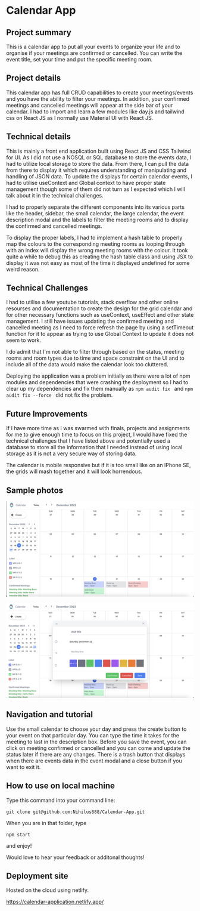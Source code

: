 # Calendar App


## Project summary
This is a calendar app to put all your events to organize your life and to organise if your meetings are confirmed or cancelled. You can write the event title, set your time and put the specific meeting room. 

## Project details
This calendar app has full CRUD capabilities to create your meetings/events and you have the ability to filter your meetings. In addition, your confirmed meetings and cancelled meetings will appear at the side bar of your calendar. I had to import and learn a few modules like day.js and tailwind css on React JS as I normally use Material UI with React JS.

## Technical details
This is mainly a front end application built using React JS and CSS Tailwind for UI. As I did not use a NOSQL or SQL database to store the events data, I had to utilize local storage to store the data. From there, I can pull the data from there to display it which requires understanding of manipulating and handling of JSON data. To update the displays for certain calendar events, I had to utilise useContext and Global context to have proper state management though some of them did not turn as I expected which I will talk about it in the technical challenges. 

I had to properly separate the different components into its various parts like the header, sidebar, the small calendar, the large calendar, the event description modal and the labels to filter the meeting rooms and to display the confirmed and cancelled meetings.

To display the proper labels, I had to implement a hash table to properly map the colours to the corresponding meeting rooms as looping through with an index will display the wrong meeting rooms with the colour. It took quite a while to debug this as creating the hash table class and using JSX to display it was not easy as most of the time it displayed undefined for some weird reason. 


## Technical Challenges
I had to utilise a few youtube tutorials, stack overflow and other online resourses and documentation to create the design for the grid calendar and for other necessary functions such as useContext, useEffect and other state management. I still have issues updating the confirmed meeting and cancelled meeting as I need to force refresh the page by using a setTimeout function for it to appear as trying to use Global Context to update it does not seem to work.

I do admit that I'm not able to filter through based on the status, meeting rooms and room types due to time and space constraint on the UI and to include all of the data would make the calendar look too cluttered. 

Deploying the application was a problem initially as there were a lot of npm modules and dependencies that were crashing the deployment so I had to clear up my dependencies and fix them manually as ```npm audit fix ``` and ```npm audit fix --force ``` did not fix the problem. 

## Future Improvements

If I have more time as I was swarmed with finals, projects and assignments for me to give enough time to focus on this project, I would have fixed the technical challenges that I have listed above and potentially used a database to store all the information that I needed instead of using local storage as it is not a very secure way of storing data. 

The calendar is mobile responsive but if it is too small like on an IPhone SE, the grids will mash together and it will look horrendous. 

## Sample photos
![Sample Calendar](public/Sample.jpg)

![Sample Event Modal](public/Event-Modal.jpg)


## Navigation and tutorial

Use the small calendar to choose your day and press the create button to your event on that particular day. You can type the time it takes for the meeting to last in the description box. Before you save the event, you can click on meeting confirmed or cancelled and you can come and update the status later if there are any changes. There is a trash button that displays when there are events data in the event modal and a close button if you want to exit it. 

## How to use on local machine

Type this command into your command line:

``` 
git clone git@github.com:Nihilus888/Calendar-App.git
```

When you are in that folder, type 

```
npm start 
```

and enjoy!

Would love to hear your feedback or additonal thoughts!

## Deployment site

Hosted on the cloud using netlify.

https://calendar-application.netlify.app/

